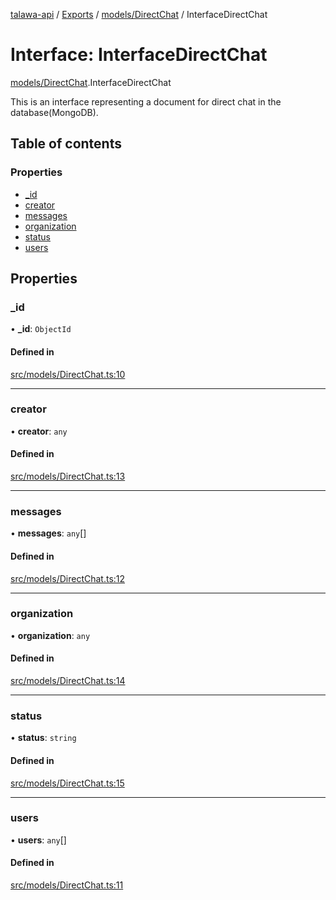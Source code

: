 [talawa-api](../README.md) / [Exports](../modules.md) / [models/DirectChat](../modules/models_DirectChat.md) / InterfaceDirectChat

# Interface: InterfaceDirectChat

[models/DirectChat](../modules/models_DirectChat.md).InterfaceDirectChat

This is an interface representing a document for direct chat in the database(MongoDB).

## Table of contents

### Properties

- [\_id](models_DirectChat.InterfaceDirectChat.md#_id)
- [creator](models_DirectChat.InterfaceDirectChat.md#creator)
- [messages](models_DirectChat.InterfaceDirectChat.md#messages)
- [organization](models_DirectChat.InterfaceDirectChat.md#organization)
- [status](models_DirectChat.InterfaceDirectChat.md#status)
- [users](models_DirectChat.InterfaceDirectChat.md#users)

## Properties

### \_id

• **\_id**: `ObjectId`

#### Defined in

[src/models/DirectChat.ts:10](https://github.com/Nitya-Pasrija/talawa-api/blob/80ec51a/src/models/DirectChat.ts#L10)

___

### creator

• **creator**: `any`

#### Defined in

[src/models/DirectChat.ts:13](https://github.com/Nitya-Pasrija/talawa-api/blob/80ec51a/src/models/DirectChat.ts#L13)

___

### messages

• **messages**: `any`[]

#### Defined in

[src/models/DirectChat.ts:12](https://github.com/Nitya-Pasrija/talawa-api/blob/80ec51a/src/models/DirectChat.ts#L12)

___

### organization

• **organization**: `any`

#### Defined in

[src/models/DirectChat.ts:14](https://github.com/Nitya-Pasrija/talawa-api/blob/80ec51a/src/models/DirectChat.ts#L14)

___

### status

• **status**: `string`

#### Defined in

[src/models/DirectChat.ts:15](https://github.com/Nitya-Pasrija/talawa-api/blob/80ec51a/src/models/DirectChat.ts#L15)

___

### users

• **users**: `any`[]

#### Defined in

[src/models/DirectChat.ts:11](https://github.com/Nitya-Pasrija/talawa-api/blob/80ec51a/src/models/DirectChat.ts#L11)

